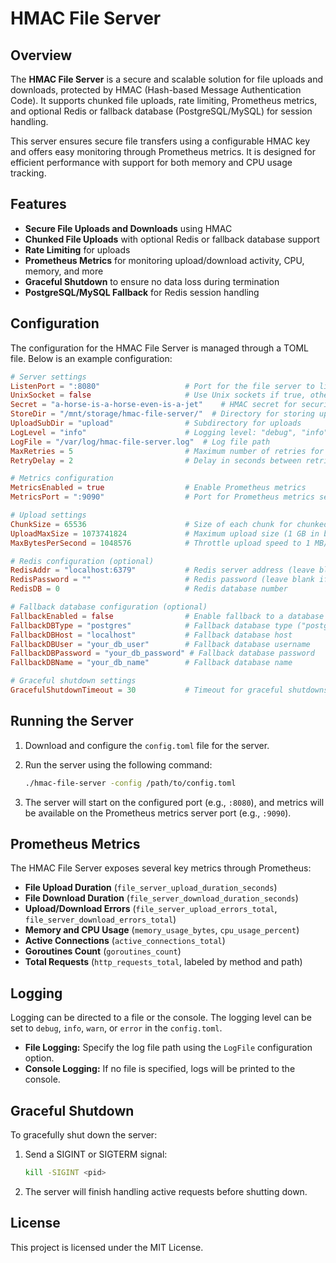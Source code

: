 # HMAC File Server

## Overview

The **HMAC File Server** is a secure and scalable solution for file uploads and downloads, protected by HMAC (Hash-based Message Authentication Code). It supports chunked file uploads, rate limiting, Prometheus metrics, and optional Redis or fallback database (PostgreSQL/MySQL) for session handling. 

This server ensures secure file transfers using a configurable HMAC key and offers easy monitoring through Prometheus metrics. It is designed for efficient performance with support for both memory and CPU usage tracking.

## Features

- **Secure File Uploads and Downloads** using HMAC
- **Chunked File Uploads** with optional Redis or fallback database support
- **Rate Limiting** for uploads
- **Prometheus Metrics** for monitoring upload/download activity, CPU, memory, and more
- **Graceful Shutdown** to ensure no data loss during termination
- **PostgreSQL/MySQL Fallback** for Redis session handling

## Configuration

The configuration for the HMAC File Server is managed through a TOML file. Below is an example configuration:

```toml
# Server settings
ListenPort = ":8080"                   # Port for the file server to listen on
UnixSocket = false                     # Use Unix sockets if true, otherwise TCP
Secret = "a-horse-is-a-horse-even-is-a-jet"    # HMAC secret for securing uploads
StoreDir = "/mnt/storage/hmac-file-server/"  # Directory for storing uploaded files
UploadSubDir = "upload"                # Subdirectory for uploads
LogLevel = "info"                      # Logging level: "debug", "info", "warn", "error"
LogFile = "/var/log/hmac-file-server.log"  # Log file path
MaxRetries = 5                         # Maximum number of retries for failed uploads
RetryDelay = 2                         # Delay in seconds between retries

# Metrics configuration
MetricsEnabled = true                  # Enable Prometheus metrics
MetricsPort = ":9090"                  # Port for Prometheus metrics server

# Upload settings
ChunkSize = 65536                      # Size of each chunk for chunked uploads (in bytes)
UploadMaxSize = 1073741824             # Maximum upload size (1 GB in bytes)
MaxBytesPerSecond = 1048576            # Throttle upload speed to 1 MB/s

# Redis configuration (optional)
RedisAddr = "localhost:6379"           # Redis server address (leave blank if not using Redis)
RedisPassword = ""                     # Redis password (leave blank if no password is required)
RedisDB = 0                            # Redis database number

# Fallback database configuration (optional)
FallbackEnabled = false                # Enable fallback to a database if Redis is unavailable
FallbackDBType = "postgres"            # Fallback database type ("postgres" or "mysql")
FallbackDBHost = "localhost"           # Fallback database host
FallbackDBUser = "your_db_user"        # Fallback database username
FallbackDBPassword = "your_db_password" # Fallback database password
FallbackDBName = "your_db_name"        # Fallback database name

# Graceful shutdown settings
GracefulShutdownTimeout = 30           # Timeout for graceful shutdowns (in seconds)
```

## Running the Server

1. Download and configure the `config.toml` file for the server.
2. Run the server using the following command:
   ```bash
   ./hmac-file-server -config /path/to/config.toml
   ```

3. The server will start on the configured port (e.g., `:8080`), and metrics will be available on the Prometheus metrics server port (e.g., `:9090`).

## Prometheus Metrics

The HMAC File Server exposes several key metrics through Prometheus:

- **File Upload Duration** (`file_server_upload_duration_seconds`)
- **File Download Duration** (`file_server_download_duration_seconds`)
- **Upload/Download Errors** (`file_server_upload_errors_total`, `file_server_download_errors_total`)
- **Memory and CPU Usage** (`memory_usage_bytes`, `cpu_usage_percent`)
- **Active Connections** (`active_connections_total`)
- **Goroutines Count** (`goroutines_count`)
- **Total Requests** (`http_requests_total`, labeled by method and path)

## Logging

Logging can be directed to a file or the console. The logging level can be set to `debug`, `info`, `warn`, or `error` in the `config.toml`.

- **File Logging:** Specify the log file path using the `LogFile` configuration option.
- **Console Logging:** If no file is specified, logs will be printed to the console.

## Graceful Shutdown

To gracefully shut down the server:

1. Send a SIGINT or SIGTERM signal:
   ```bash
   kill -SIGINT <pid>
   ```
2. The server will finish handling active requests before shutting down.

## License

This project is licensed under the MIT License.
